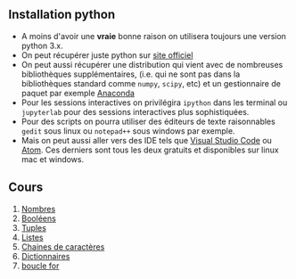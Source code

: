 ## Installation python

- A moins d'avoir une **vraie** bonne raison on utilisera toujours une version python 3.x.
- On peut récupérer juste python sur [site officiel](http://www.python.org)
- On peut aussi récupérer une distribution qui vient avec de nombreuses bibliothèques supplémentaires, (i.e. qui ne sont pas dans la bibliothèques standard comme `numpy`, `scipy`, etc) et un gestionnaire de paquet par exemple [Anaconda](https://www.anaconda.com/distribution/)
- Pour les sessions interactives on privilégira `ipython` dans les terminal ou `jupyterlab` pour des sessions interactives plus sophistiquées.
- Pour des scripts on pourra utiliser des éditeurs de texte raisonnables `gedit` sous linux ou `notepad++` sous windows par exemple.
- Mais on peut aussi aller vers des IDE tels que [Visual Studio Code](https://code.visualstudio.com/) ou [Atom](https://atom.io/). Ces derniers sont tous les deux gratuits et disponibles sur linux mac et windows.

## Cours

1. [Nombres](./nombres.md)
2. [Booléens](./logique.md)
3. [Tuples](./tuples.md)
4. [Listes](./listes.md)
5. [Chaines de caractères](./string.md)
6. [Dictionnaires](./dictionnaires.md)
7. [boucle for](./boucle_for.md)
